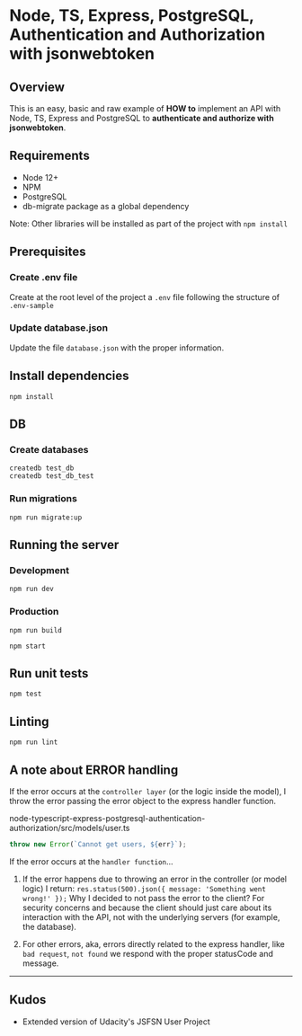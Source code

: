 # Node, TS, Express, PostgreSQL, Authentication and Authorization with jsonwebtoken

## Overview

This is an easy, basic and raw example of **HOW to** implement an API with Node, TS, Express and PostgreSQL to **authenticate and authorize with jsonwebtoken**.

## Requirements

* Node 12+
* NPM
* PostgreSQL
* db-migrate package as a global dependency

Note: Other libraries will be installed as part of the project with `npm install`

## Prerequisites

### Create .env file
Create at the root level of the project a `.env` file following the structure of `.env-sample`

### Update database.json
Update the file `database.json` with the proper information.

## Install dependencies

```shell
npm install
```

## DB

### Create databases 

```shell
createdb test_db
createdb test_db_test
```

### Run migrations

```shell
npm run migrate:up
```

## Running the server

### Development

```shell
npm run dev
```

### Production

```shell
npm run build

npm start
```

## Run unit tests

```shell
npm test
```

## Linting

```shell
npm run lint
```

## A note about ERROR handling

If the error occurs at the `controller layer` (or the logic inside the model), I throw the error passing the error object to the express handler function.

node-typescript-express-postgresql-authentication-authorization/src/models/user.ts
```ts
throw new Error(`Cannot get users, ${err}`);
```

If the error occurs at the `handler function`...

1. If the error happens due to throwing an error in the controller (or model logic) I return:
`res.status(500).json({ message: 'Something went wrong!' });`
Why I decided to not pass the error to the client? For security concerns and because the client should just care about its interaction with the API, not with the underlying servers (for example, the database).

2. For other errors, aka, errors directly related to the express handler, like `bad request`, `not found` we respond with the proper statusCode and message.

---

## Kudos

* Extended version of Udacity's JSFSN User Project